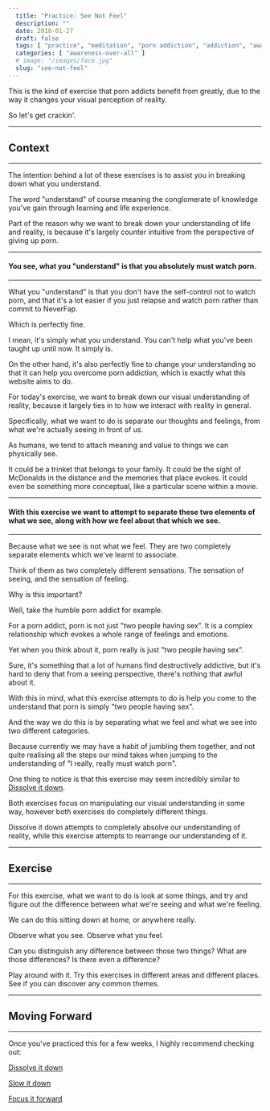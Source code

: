 ```yaml
---
  title: "Practice: See Not Feel"
  description: ""
  date: 2018-01-27
  draft: false
  tags: [ "practice", "meditation", "porn addiction", "addiction", "awareness", "awareness exercises", "perspective", "nofap", "neverfap", "neverfap deluxe" ]
  categories: [ "awareness-over-all" ]
  # image: "/images/face.jpg"
  slug: "see-not-feel"
---
```


<!-- Seeing is not a feeling. -->

This is the kind of exercise that porn addicts benefit from greatly, due to the way it changes your visual perception of reality.

So let's get crackin'.

<hr />

## Context

<hr />

The intention behind a lot of these exercises is to assist you in breaking down what you understand.

The word "understand" of course meaning the conglomerate of knowledge you've gain through learning and life experience.

Part of the reason why we want to break down your understanding of life and reality, is because it's largely counter intuitive from the perspective of giving up porn. 

<hr/>

#### You see, what you "understand" is that you absolutely must watch porn. 

<hr/>

What you "understand" is that you don't have the self-control not to watch porn, and that it's a lot easier if you just relapse and watch porn rather than commit to NeverFap. 

Which is perfectly fine.

I mean, it's simply what you understand. You can't help what you've been taught up until now. It simply is.

On the other hand, it's also perfectly fine to change your understanding so that it can help you overcome porn addiction, which is exactly what this website aims to do.

For today's exercise, we want to break down our visual understanding of reality, because it largely ties in to how we interact with reality in general.

Specifically, what we want to do is separate our thoughts and feelings, from what we're actually seeing in front of us.

As humans, we tend to attach meaning and value to things we can physically see.

It could be a trinket that belongs to your family. It could be the sight of McDonalds in the distance and the memories that place evokes. It could even be something more conceptual, like a particular scene within a movie. 

<hr />

#### With this exercise we want to attempt to separate these two elements of what we see, along with how we feel about that which we see. 

<hr />

Because what we see is not what we feel. They are two completely separate elements which we've learnt to associate.

Think of them as two completely different sensations. The sensation of seeing, and the sensation of feeling. 

Why is this important?

Well, take the humble porn addict for example.

For a porn addict, porn is not just "two people having sex". It is a complex relationship which evokes a whole range of feelings and emotions.

Yet when you think about it, porn really is just "two people having sex". 

Sure, it's something that a lot of humans find destructively addictive, but it's hard to deny that from a seeing perspective, there's nothing that awful about it. 

With this in mind, what this exercise attempts to do is help you come to the understand that porn is simply "two people having sex".

And the way we do this is by separating what we feel and what we see into two different categories. 

Because currently we may have a habit of jumbling them together, and not quite realising all the steps our mind takes when jumping to the understanding of "I really, really must watch porn".

One thing to notice is that this exercise may seem incredibly similar to <a class="link" href="/practices/dissolve-it-down/">Dissolve it down</a>.

Both exercises focus on manipulating our visual understanding in some way, however both exercises do completely different things.

Dissolve it down attempts to completely absolve our understanding of reality, while this exercise attempts to rearrange our understanding of it.

<hr />

## Exercise

<hr />

For this exercise, what we want to do is look at some things, and try and figure out the difference between what we're seeing and what we're feeling. 

We can do this sitting down at home, or anywhere really.

Observe what you see. Observe what you feel.

Can you distinguish any difference between those two things? What are those differences? Is there even a difference?

Play around with it. Try this exercises in different areas and different places. See if you can discover any common themes.

<hr />

## Moving Forward

<hr />

Once you've practiced this for a few weeks, I highly recommend checking out: 

<a class="link" href="/articles/dissolve-it-down">Dissolve it down</a>

<a class="link" href="/articles/slow-it-down">Slow it down</a>

<a class="link" href="/articles/focus-it-forward">Focus it forward</a>

<!-- 
## Additional Resources  -->

<!-- maybe link to other  -->

